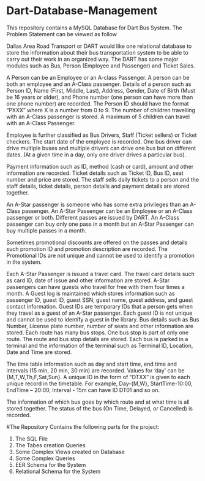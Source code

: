 # Dart-Database-Management
This repository contains a MySQL Database for Dart Bus System.
The Problem Statement can be viewed as follow

Dallas Area Road Transport or DART would like one relational database to store the information about their bus transportation system to be able to carry out their work in an organized way. The DART has some major modules such as Bus, Person (Employee and Passenger) and Ticket
Sales. 

A Person can be an Employee or an A-class Passenger. A person can be both an employee and an A-Class passenger. Details of a person such as Person ID, Name (First, Middle, Last), Address, Gender, Date of Birth (Must be 16 years or older), and Phone number (one person can have more than one phone number) are recorded. The Person ID should have the format “PXXX” where X is a number from 0 to 9. The number of children travelling with an A-Class passenger is stored. A maximum of 5 children can travel with an A-Class Passenger.

Employee is further classified as Bus Drivers, Staff (Ticket sellers) or Ticket checkers. The start date of the employee is recorded. One bus driver can drive multiple buses and multiple drivers can drive one bus but on different dates. (At a given time in a day, only one driver drives a particular bus).

Payment information such as ID, method (cash or card), amount and other information are recorded. Ticket details such as Ticket ID, Bus ID, seat number and price are stored. The staff sells daily tickets to a person and the staff details, ticket details, person details and  payment details are stored together.

An A-Star passenger is someone who has some extra privileges than an A-Class passenger. An A-Star Passenger can be an Employee or an A-Class passenger or both. Different passes are issued by DART. An A-Class passenger can buy only one pass in a month but an A-Star Passenger can buy multiple passes in a month.

Sometimes promotional discounts are offered on the passes and details such promotion ID and promotion description are recorded. The Promotional IDs are not unique and cannot be used to identify a promotion in the system.

Each A-Star Passenger is issued a travel card. The travel card details such as card ID, date of issue and other information are stored. A-Star passengers can have guests who travel for free with them four times a month. A Guest log is maintained which stores information such as passenger ID, guest ID, guest SSN, guest name, guest address, and guest contact information. Guest IDs are temporary IDs that a person gets when they travel as a guest of an A-Star passenger. Each guest ID is not unique and cannot be used to identify a guest in the library. Bus details such as Bus Number, License plate number, number of seats and other information are stored. Each route has many bus stops. One bus stop is part of only one route. The route and bus stop details are stored. Each bus is parked in a terminal and the information of the terminal such as Terminal ID, Location, Date and Time are stored.

The time table information such as day and start time, end time and intervals (15 min, 20 min, 30 min) are recorded. Values for ‘day’ can be {M,T,W,Th,F,Sat,Sun}. A unique ID in the form of “DTXX” is given to each unique record in the timetable. For example, Day-{M,W}, StartTime-10:00, EndTime – 20:00, Interval - 15m can have ID DT01 and so on.

The information of which bus goes by which route and at what time is all stored together. The status of the bus (On Time, Delayed, or Cancelled) is recorded.

#The Repository Contains the following parts for the project:
  1. The SQL File
  2. The Tabes creation Queries
  3. Some Complex Views created on Database
  4. Some Complex Queries
  5. EER Schema for the System
  6. Relational Schema for the System
  
  
